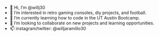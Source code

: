 - 👋 Hi, I’m @willj30
- 👀 I’m interested in retro gaming consoles, diy projects, and football.
- 🌱 I’m currently learning how to code in the UT Austin Bootcamp.
- 💞️ I’m looking to collaborate on new projects and learning opportunities.
- 📫 instagram/twitter: @willjaramillo30

<!---
willj30/willj30 is a ✨ special ✨ repository because its `README.md` (this file) appears on your GitHub profile.
You can click the Preview link to take a look at your changes.
--->
